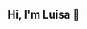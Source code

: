 ## Hi, I'm Luísa 👋

<!--
**LuisaSilveira/LuisaSilveira** is a ✨ _special_ ✨ repository because its `README.md` (this file) appears on your GitHub profile.

Here are some ideas to get you started:

- I'm a Computer Engineering undergraduate student at PUC-Rio collegeComputer Engineering undergraduate student at PUC-Rio college;
- I'm part of the TEPP scholarship 
- 🔭 I’m currently working on web development
- 🌱 I’m currently learning CSS, HTML and Javascript
- 👯 I’m looking to collaborate on the twist project at PUC-Rio
- 💬 Ask me about ...
- 📫 How to reach me: luisasilveira040@gmail.com
-->
